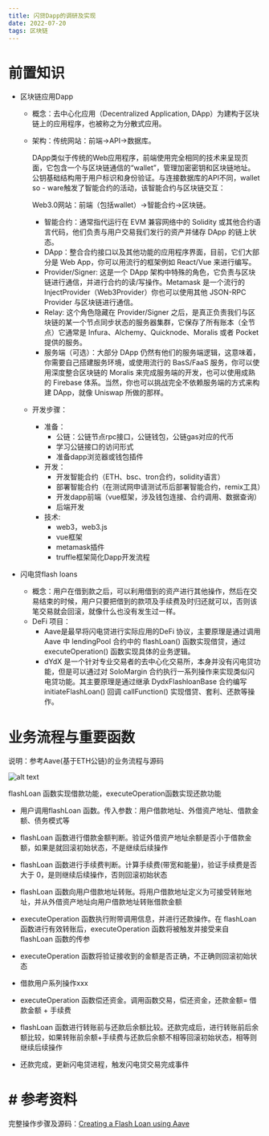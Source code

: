 ```yaml
---
title: 闪贷Dapp的调研及实现
date: 2022-07-20
tags: 区块链
---
```


# 前置知识

- 区块链应用Dapp
  
  - 概念：去中心化应用（Decentralized Application, DApp）为建构于区块链上的应用程序，也被称之为分散式应用。
  
  - 架构：传统网站：前端→API→数据库。
    
    DApp类似于传统的Web应用程序，前端使用完全相同的技术来呈现页面，它包含一个与区块链通信的“wallet”，管理加密密钥和区块链地址。公钥基础结构用于用户标识和身份验证。与连接数据库的API不同，wallet so - ware触发了智能合约的活动，该智能合约与区块链交互：
    
    Web3.0网站：前端（包括wallet）→智能合约→区块链。
    
    - 智能合约：通常指代运行在 EVM 兼容网络中的 Solidity 或其他合约语言代码，他们负责与用户交易我们发行的资产并储存 DApp 的链上状态。
    - DApp：整合合约接口以及其他功能的应用程序界面，目前，它们大部分是 Web App，你可以用流行的框架例如 React/Vue 来进行编写。
    - Provider/Signer: 这是一个 DApp 架构中特殊的角色，它负责与区块链进行通信，并进行合约的读/写操作。Metamask 是一个流行的 InjectProvider（Web3Provider）你也可以使用其他 JSON-RPC Provider 与区块链进行通信。
    - Relay: 这个角色隐藏在 Provider/Signer 之后，是真正负责我们与区块链的某一个节点同步状态的服务器集群，它保存了所有账本（全节点）它通常是 Infura、Alchemy、Quicknode、Moralis 或者 Pocket 提供的服务。
    - 服务端（可选）：大部分 DApp 仍然有他们的服务端逻辑，这意味着，你需要自己搭建服务环境，或使用流行的 BasS/FaaS 服务，你可以使用深度整合区块链的 Moralis 来完成服务端的开发，也可以使用成熟的 Firebase 体系。当然，你也可以挑战完全不依赖服务端的方式来构建 DApp，就像 Uniswap 所做的那样。
  
  - 开发步骤：
    
    - 准备：
      - 公链：公链节点rpc接口，公链钱包，公链gas对应的代币
      - 学习公链接口的访问形式
      - 准备dapp浏览器或钱包插件
    - 开发：
      - 开发智能合约（ETH、bsc、tron合约，solidity语言）
      - 部署智能合约（在测试网申请测试币后部署智能合约，remix工具）
      - 开发dapp前端（vue框架，涉及钱包连接、合约调用、数据查询）
      - 后端开发
    - 技术:
      - web3，web3.js
      - vue框架
      - metamask插件
      - truffle框架简化Dapp开发流程

- 闪电贷flash loans
  
  - 概念：用户在借到款之后，可以利用借到的资产进行其他操作，然后在交易结束的时候，用户只要把借到的款项及手续费及时归还就可以，否则该笔交易就会回滚，就像什么也没有发生过一样。
  - DeFi 项目：
    - Aave是最早将闪电贷进行实际应用的DeFi 协议，主要原理是通过调用 Aave 中 lendingPool 合约中的 flashLoan() 函数实现借贷，通过executeOperation() 函数实现具体的业务逻辑。
    - dYdX 是一个针对专业交易者的去中心化交易所，本身并没有闪电贷功能，但是可以通过对 SoloMargin 合约执行一系列操作来实现类似闪电贷功能。其主要原理是通过继承 DydxFlashloanBase 合约编写initiateFlashLoan() 回调 callFunction() 实现借贷、套利、还款等操作。

# 业务流程与重要函数

说明：参考Aave(基于ETH公链)的业务流程与源码

![alt text](loanprocess.png)

flashLoan 函数实现借款功能，executeOperation函数实现还款功能

- 用户调用flashLoan 函数。传入参数：用户借款地址、外借资产地址、借款金额、债务模式等

- flashLoan 函数进行借款金额判断。验证外借资产地址余额是否小于借款金额，如果是就回滚初始状态，不是继续后续操作

- flashLoan 函数进行手续费判断。计算手续费(带宽和能量)，验证手续费是否大于 0，是则继续后续操作，否则回滚初始状态

- flashLoan 函数向用户借款地址转账。将用户借款地址定义为可接受转账地址，并从外借资产地址向用户借款地址转账借款金额

- executeOperation 函数执行附带调用信息，并进行还款操作。在 flashLoan 函数进行有效转账后，executeOperation 函数将被触发并接受来自 flashLoan 函数的传参
- executeOperation 函数将验证接收到的金额是否正确，不正确则回滚初始状态
- 借款用户系列操作xxx
- executeOperation 函数偿还资金。调用函数交易，偿还资金，还款金额= 借款金额 + 手续费
- flashLoan 函数进行转账前与还款后余额比较。还款完成后，进行转账前后余额比较，如果转账前余额+手续费与还款后余额不相等回滚初始状态，相等则继续后续操作
- 还款完成，更新闪电贷进程，触发闪电贷交易完成事件

# # 参考资料

完整操作步骤及源码：[Creating a Flash Loan using Aave](https://www.alchemy.com/overviews/creating-a-flash-loan-using-aave)
